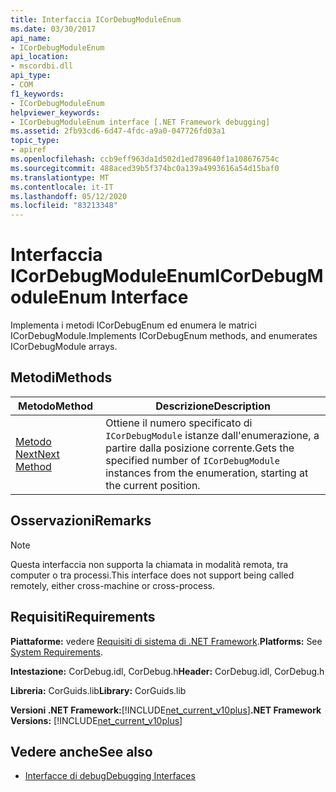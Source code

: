 ```yaml
---
title: Interfaccia ICorDebugModuleEnum
ms.date: 03/30/2017
api_name:
- ICorDebugModuleEnum
api_location:
- mscordbi.dll
api_type:
- COM
f1_keywords:
- ICorDebugModuleEnum
helpviewer_keywords:
- ICorDebugModuleEnum interface [.NET Framework debugging]
ms.assetid: 2fb93cd6-6d47-4fdc-a9a0-047726fd03a1
topic_type:
- apiref
ms.openlocfilehash: ccb9eff963da1d502d1ed789640f1a108676754c
ms.sourcegitcommit: 488aced39b5f374bc0a139a4993616a54d15baf0
ms.translationtype: MT
ms.contentlocale: it-IT
ms.lasthandoff: 05/12/2020
ms.locfileid: "83213348"
---
```

# <a name="icordebugmoduleenum-interface"></a><span data-ttu-id="41e41-102">Interfaccia ICorDebugModuleEnum</span><span class="sxs-lookup"><span data-stu-id="41e41-102">ICorDebugModuleEnum Interface</span></span>

<span data-ttu-id="41e41-103">Implementa i metodi ICorDebugEnum ed enumera le matrici ICorDebugModule.</span><span class="sxs-lookup"><span data-stu-id="41e41-103">Implements ICorDebugEnum methods, and enumerates ICorDebugModule arrays.</span></span>  
  
## <a name="methods"></a><span data-ttu-id="41e41-104">Metodi</span><span class="sxs-lookup"><span data-stu-id="41e41-104">Methods</span></span>  
  
|<span data-ttu-id="41e41-105">Metodo</span><span class="sxs-lookup"><span data-stu-id="41e41-105">Method</span></span>|<span data-ttu-id="41e41-106">Descrizione</span><span class="sxs-lookup"><span data-stu-id="41e41-106">Description</span></span>|  
|------------|-----------------|  
|[<span data-ttu-id="41e41-107">Metodo Next</span><span class="sxs-lookup"><span data-stu-id="41e41-107">Next Method</span></span>](icordebugmoduleenum-next-method.md)|<span data-ttu-id="41e41-108">Ottiene il numero specificato di `ICorDebugModule` istanze dall'enumerazione, a partire dalla posizione corrente.</span><span class="sxs-lookup"><span data-stu-id="41e41-108">Gets the specified number of `ICorDebugModule` instances from the enumeration, starting at the current position.</span></span>|  
  
## <a name="remarks"></a><span data-ttu-id="41e41-109">Osservazioni</span><span class="sxs-lookup"><span data-stu-id="41e41-109">Remarks</span></span>  
  
> [!NOTE]
> <span data-ttu-id="41e41-110">Questa interfaccia non supporta la chiamata in modalità remota, tra computer o tra processi.</span><span class="sxs-lookup"><span data-stu-id="41e41-110">This interface does not support being called remotely, either cross-machine or cross-process.</span></span>  
  
## <a name="requirements"></a><span data-ttu-id="41e41-111">Requisiti</span><span class="sxs-lookup"><span data-stu-id="41e41-111">Requirements</span></span>  
 <span data-ttu-id="41e41-112">**Piattaforme:** vedere [Requisiti di sistema di .NET Framework](../../get-started/system-requirements.md).</span><span class="sxs-lookup"><span data-stu-id="41e41-112">**Platforms:** See [System Requirements](../../get-started/system-requirements.md).</span></span>  
  
 <span data-ttu-id="41e41-113">**Intestazione:** CorDebug.idl, CorDebug.h</span><span class="sxs-lookup"><span data-stu-id="41e41-113">**Header:** CorDebug.idl, CorDebug.h</span></span>  
  
 <span data-ttu-id="41e41-114">**Libreria:** CorGuids.lib</span><span class="sxs-lookup"><span data-stu-id="41e41-114">**Library:** CorGuids.lib</span></span>  
  
 <span data-ttu-id="41e41-115">**Versioni .NET Framework:**[!INCLUDE[net_current_v10plus](../../../../includes/net-current-v10plus-md.md)]</span><span class="sxs-lookup"><span data-stu-id="41e41-115">**.NET Framework Versions:** [!INCLUDE[net_current_v10plus](../../../../includes/net-current-v10plus-md.md)]</span></span>  
  
## <a name="see-also"></a><span data-ttu-id="41e41-116">Vedere anche</span><span class="sxs-lookup"><span data-stu-id="41e41-116">See also</span></span>

- [<span data-ttu-id="41e41-117">Interfacce di debug</span><span class="sxs-lookup"><span data-stu-id="41e41-117">Debugging Interfaces</span></span>](debugging-interfaces.md)
